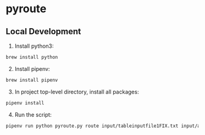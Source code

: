 
# pyroute


## Local Development

1. Install python3:

```sh
brew install python
```

2. Install pipenv:

```sh
brew install pipenv
```

3. In project top-level directory, install all packages:

```sh
pipenv install
```

4. Run the script:

```sh
pipenv run python pyroute.py route input/tableinputfile1FIX.txt input/addressinputfile1FIX.txt
```
